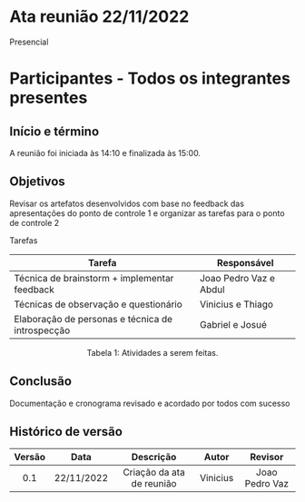 # Ata reunião 22/11/2022

Presencial 

# Participantes - Todos os integrantes presentes

## Início e término
A reunião foi iniciada às 14:10 e finalizada às 15:00.

## Objetivos
Revisar os artefatos desenvolvidos com base no feedback das apresentações do ponto de controle 1 e organizar as tarefas para o ponto de controle 2

Tarefas


| Tarefa | Responsável |
| ---- | ---- |
| Técnica de brainstorm + implementar feedback | Joao Pedro Vaz  e Abdul
| Técnicas de observação e questionário |  Vinicius e Thiago
| Elaboração de personas e técnica de introspecção | Gabriel e Josué
<figcaption align="center">Tabela 1: Atividades a serem feitas.</figcaption>


## Conclusão

Documentação e cronograma revisado e acordado por todos com sucesso

## Histórico de versão
| Versão | Data | Descrição | Autor | Revisor |
| :----: | :--: | :-------: | :---: | :-----: |
| 0.1 | 22/11/2022 | Criação da ata de reunião | Vinicius | Joao Pedro Vaz |
